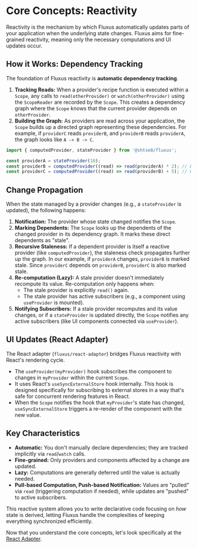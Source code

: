 # Core Concepts: Reactivity

Reactivity is the mechanism by which Fluxus automatically updates parts of your
application when the underlying state changes. Fluxus aims for fine-grained
reactivity, meaning only the necessary computations and UI updates occur.

## How it Works: Dependency Tracking

The foundation of Fluxus reactivity is **automatic dependency tracking**.

1. **Tracking Reads:** When a provider's recipe function is executed within a
   `Scope`, any calls to `read(otherProvider)` or `watch(otherProvider)` using
   the `ScopeReader` are recorded by the `Scope`. This creates a dependency
   graph where the `Scope` knows that the current provider depends on
   `otherProvider`.
2. **Building the Graph:** As providers are read across your application, the
   `Scope` builds up a directed graph representing these dependencies. For
   example, if `providerC` reads `providerB`, and `providerB` reads `providerA`,
   the graph looks like `A -> B -> C`.

```typescript
import { computedProvider, stateProvider } from '@shtse8/fluxus';

const providerA = stateProvider(10);
const providerB = computedProvider((read) => read(providerA) * 2); // B depends on A
const providerC = computedProvider((read) => read(providerB) + 5); // C depends on B
```

## Change Propagation

When the state managed by a provider changes (e.g., a `stateProvider` is
updated), the following happens:

1. **Notification:** The provider whose state changed notifies the `Scope`.
2. **Marking Dependents:** The `Scope` looks up the dependents of the changed
   provider in its dependency graph. It marks these direct dependents as
   "stale".
3. **Recursive Staleness:** If a dependent provider is itself a reactive
   provider (like `computedProvider`), the staleness check propagates further up
   the graph. In our example, if `providerA` changes, `providerB` is marked
   stale. Since `providerC` depends on `providerB`, `providerC` is also marked
   stale.
4. **Re-computation (Lazy):** A stale provider doesn't immediately recompute its
   value. Re-computation only happens when:
   - The stale provider is explicitly `read()` again.
   - The stale provider has active subscribers (e.g., a component using
     `useProvider` is mounted).
5. **Notifying Subscribers:** If a stale provider recomputes and its value
   changes, or if a `stateProvider` is updated directly, the `Scope` notifies
   any active subscribers (like UI components connected via `useProvider`).

## UI Updates (React Adapter)

The React adapter (`fluxus/react-adapter`) bridges Fluxus reactivity with
React's rendering cycle.

- The `useProvider(myProvider)` hook subscribes the component to changes in
  `myProvider` within the current `Scope`.
- It uses React's `useSyncExternalStore` hook internally. This hook is designed
  specifically for subscribing to external stores in a way that's safe for
  concurrent rendering features in React.
- When the `Scope` notifies the hook that `myProvider`'s state has changed,
  `useSyncExternalStore` triggers a re-render of the component with the new
  value.

## Key Characteristics

- **Automatic:** You don't manually declare dependencies; they are tracked
  implicitly via `read`/`watch` calls.
- **Fine-grained:** Only providers and components affected by a change are
  updated.
- **Lazy:** Computations are generally deferred until the value is actually
  needed.
- **Pull-based Computation, Push-based Notification:** Values are "pulled" via
  `read` (triggering computation if needed), while updates are "pushed" to
  active subscribers.

This reactive system allows you to write declarative code focusing on _how_
state is derived, letting Fluxus handle the complexities of keeping everything
synchronized efficiently.

Now that you understand the core concepts, let's look specifically at the
[React Adapter](./react/setup.md).
